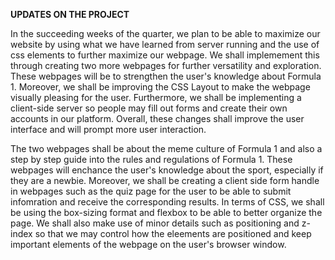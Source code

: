 **UPDATES ON THE PROJECT**

In the succeeding weeks of the quarter, we plan to be able to maximize our website by using what we have learned from server running and the use of css elements to further maximize our webpage. We shall implemement this through creating two more webpages for further versatility and exploration. These webpages will be to strengthen the user's knowledge about Formula 1. Moreover, we shall be improving the CSS Layout to make the webpage visually pleasing for the user. Furthermore, we shall be implementing a client-side server so people may fill out forms and create their own accounts in our platform. Overall, these changes shall improve the user interface and will prompt more user
interaction. 

The two webpages shall be about the meme culture of Formula 1 and also a step by step guide into the rules and regulations of Formula 1. These webpages will enchance the user's knowledge about the sport, especially if they are a newbie. Moreover, we shall be creating a client side form handle in webpages such as the quiz page for the user to be able to submit infomration and receive the corresponding results. In terms of CSS, we shall be using the box-sizing format and flexbox to be able to better organize the page. We shall also make use of minor details such as positioning and z-index so that we may control how the eleements are positioned and keep important elements of the webpage on the user's browser window.
